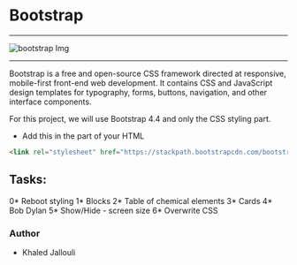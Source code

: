 # Bootstrap

---

![bootstrap Img](https://encrypted-tbn0.gstatic.com/images?q=tbn:ANd9GcRD5n70phIgsn2n9yveLRCYXjSTrV5XAkmlQA&s)

---

Bootstrap is a free and open-source CSS framework directed at responsive, mobile-first front-end web development.
It contains CSS and JavaScript design templates for typography, forms, buttons, navigation, and other interface components.

For this project, we will use Bootstrap 4.4 and only the CSS styling part.

* Add this <link> in the <head> part of your HTML
```html
<link rel="stylesheet" href="https://stackpath.bootstrapcdn.com/bootstrap/4.4.1/css/bootstrap.min.css" integrity="sha384-Vkoo8x4CGsO3+Hhxv8T/Q5PaXtkKtu6ug5TOeNV6gBiFeWPGFN9MuhOf23Q9Ifjh" crossorigin="anonymous">
```

## Tasks:

0* Reboot styling 
1* Blocks
2* Table of chemical elements 
3* Cards
4* Bob Dylan
5* Show/Hide - screen size
6* Overwrite CSS

### Author
* Khaled Jallouli   

